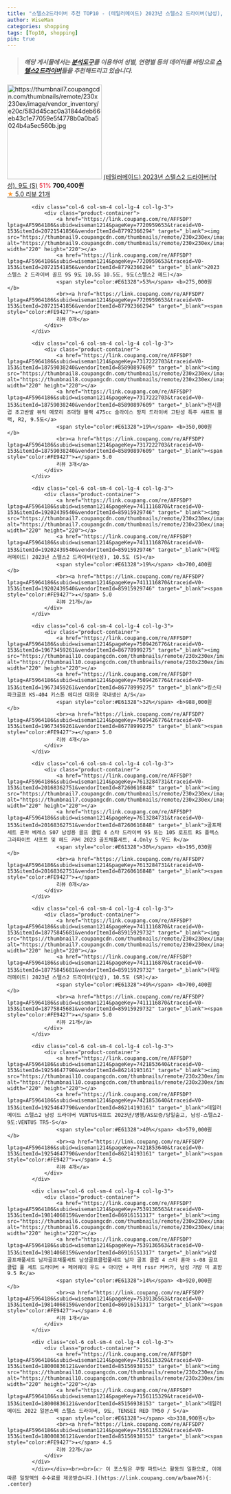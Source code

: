 ```yaml
---
title: "스텔스2드라이버 추천 TOP10 - (테일러메이드) 2023년 스텔스2 드라이버(남성), 9도 (S)"
author: WiseMan
categories: shopping
tags: [Top10, shopping]
pin: true
---
```


> ##### 해당 게시물에서는 [**분석도구**](https://itemscout.io/)를 이용하여 **성별**, **연령별** 등의 데이터를 바탕으로 [**스텔스2드라이버**](https://link.coupang.com/a/baae76)들을 추천해드리고 있습니다.
<div class="container"><div class="row">
            <div class="col-6 col-sm-4 col-lg-4 col-lg-3">
                <div class="product-container">
                    <a href="https://link.coupang.com/re/AFFSDP?lptag=AF5964186&subid=wiseman1214&pageKey=7411116870&traceid=V0-153&itemId=19202439542&vendorItemId=85915929779" target="_blank"><img src="https://thumbnail7.coupangcdn.com/thumbnails/remote/230x230ex/image/vendor_inventory/e20c/583d45cac0a31844deb66eb43c1e77059e5f4778b0a0ba5024b4a5ec560b.jpg" alt="https://thumbnail7.coupangcdn.com/thumbnails/remote/230x230ex/image/vendor_inventory/e20c/583d45cac0a31844deb66eb43c1e77059e5f4778b0a0ba5024b4a5ec560b.jpg" width="220" height="220"></a>
                    <a href="https://link.coupang.com/re/AFFSDP?lptag=AF5964186&subid=wiseman1214&pageKey=7411116870&traceid=V0-153&itemId=19202439542&vendorItemId=85915929779" target="_blank">(테일러메이드) 2023년 스텔스2 드라이버(남성), 9도 (S)</a>
                    <span style="color:#E61328">51%</span> <b>700,400원</b>
                    <br><a href="https://link.coupang.com/re/AFFSDP?lptag=AF5964186&subid=wiseman1214&pageKey=7411116870&traceid=V0-153&itemId=19202439542&vendorItemId=85915929779" target="_blank"><span style="color:#FE9427">★</span> 5.0
                    리뷰 21개</a>
                </div>
            </div>
            
            <div class="col-6 col-sm-4 col-lg-4 col-lg-3">
                <div class="product-container">
                    <a href="https://link.coupang.com/re/AFFSDP?lptag=AF5964186&subid=wiseman1214&pageKey=7720959653&traceid=V0-153&itemId=20721541856&vendorItemId=87792366294" target="_blank"><img src="https://thumbnail9.coupangcdn.com/thumbnails/remote/230x230ex/image/vendor_inventory/80f6/f9057db420fa7ce32b9bc5a4c9ae1d0115d985a003d77a574109f76c2be0.jpg" alt="https://thumbnail9.coupangcdn.com/thumbnails/remote/230x230ex/image/vendor_inventory/80f6/f9057db420fa7ce32b9bc5a4c9ae1d0115d985a003d77a574109f76c2be0.jpg" width="220" height="220"></a>
                    <a href="https://link.coupang.com/re/AFFSDP?lptag=AF5964186&subid=wiseman1214&pageKey=7720959653&traceid=V0-153&itemId=20721541856&vendorItemId=87792366294" target="_blank">2023 스텔스 2 드라이버 골프 9S 9도 10.5S 10.5도, 9도(스텔스2 헤드)</a>
                    <span style="color:#E61328">53%</span> <b>275,000원</b>
                    <br><a href="https://link.coupang.com/re/AFFSDP?lptag=AF5964186&subid=wiseman1214&pageKey=7720959653&traceid=V0-153&itemId=20721541856&vendorItemId=87792366294" target="_blank"><span style="color:#FE9427">★</span> 
                    리뷰 0개</a>
                </div>
            </div>
            
            <div class="col-6 col-sm-4 col-lg-4 col-lg-3">
                <div class="product-container">
                    <a href="https://link.coupang.com/re/AFFSDP?lptag=AF5964186&subid=wiseman1214&pageKey=7317222703&traceid=V0-153&itemId=18759038240&vendorItemId=85890897609" target="_blank"><img src="https://thumbnail8.coupangcdn.com/thumbnails/remote/230x230ex/image/vendor_inventory/3c5d/15e5bbe4a34e83f7fd165f609505d5fe97184c8cb1169c6a873484ae75c5.jpg" alt="https://thumbnail8.coupangcdn.com/thumbnails/remote/230x230ex/image/vendor_inventory/3c5d/15e5bbe4a34e83f7fd165f609505d5fe97184c8cb1169c6a873484ae75c5.jpg" width="220" height="220"></a>
                    <a href="https://link.coupang.com/re/AFFSDP?lptag=AF5964186&subid=wiseman1214&pageKey=7317222703&traceid=V0-153&itemId=18759038240&vendorItemId=85890897609" target="_blank">전시클럽 초고반발 뷰익 메모리 초대형 블랙 475cc 슬라이스 방지 드라이버 고탄성 특주 샤프트 블랙, R2, 9.5도</a>
                    <span style="color:#E61328">19%</span> <b>350,000원</b>
                    <br><a href="https://link.coupang.com/re/AFFSDP?lptag=AF5964186&subid=wiseman1214&pageKey=7317222703&traceid=V0-153&itemId=18759038240&vendorItemId=85890897609" target="_blank"><span style="color:#FE9427">★</span> 5.0
                    리뷰 3개</a>
                </div>
            </div>
            
            <div class="col-6 col-sm-4 col-lg-4 col-lg-3">
                <div class="product-container">
                    <a href="https://link.coupang.com/re/AFFSDP?lptag=AF5964186&subid=wiseman1214&pageKey=7411116870&traceid=V0-153&itemId=19202439540&vendorItemId=85915929746" target="_blank"><img src="https://thumbnail7.coupangcdn.com/thumbnails/remote/230x230ex/image/vendor_inventory/e20c/583d45cac0a31844deb66eb43c1e77059e5f4778b0a0ba5024b4a5ec560b.jpg" alt="https://thumbnail7.coupangcdn.com/thumbnails/remote/230x230ex/image/vendor_inventory/e20c/583d45cac0a31844deb66eb43c1e77059e5f4778b0a0ba5024b4a5ec560b.jpg" width="220" height="220"></a>
                    <a href="https://link.coupang.com/re/AFFSDP?lptag=AF5964186&subid=wiseman1214&pageKey=7411116870&traceid=V0-153&itemId=19202439540&vendorItemId=85915929746" target="_blank">(테일러메이드) 2023년 스텔스2 드라이버(남성), 10.5도 (S)</a>
                    <span style="color:#E61328">19%</span> <b>700,400원</b>
                    <br><a href="https://link.coupang.com/re/AFFSDP?lptag=AF5964186&subid=wiseman1214&pageKey=7411116870&traceid=V0-153&itemId=19202439540&vendorItemId=85915929746" target="_blank"><span style="color:#FE9427">★</span> 5.0
                    리뷰 21개</a>
                </div>
            </div>
            
            <div class="col-6 col-sm-4 col-lg-4 col-lg-3">
                <div class="product-container">
                    <a href="https://link.coupang.com/re/AFFSDP?lptag=AF5964186&subid=wiseman1214&pageKey=7509426776&traceid=V0-153&itemId=19673459261&vendorItemId=86778999275" target="_blank"><img src="https://thumbnail10.coupangcdn.com/thumbnails/remote/230x230ex/image/vendor_inventory/f0b1/159b169bdbf6e6d0be64b67f0798681009e31ccf9c79ce42949eddf800ad.jpg" alt="https://thumbnail10.coupangcdn.com/thumbnails/remote/230x230ex/image/vendor_inventory/f0b1/159b169bdbf6e6d0be64b67f0798681009e31ccf9c79ce42949eddf800ad.jpg" width="220" height="220"></a>
                    <a href="https://link.coupang.com/re/AFFSDP?lptag=AF5964186&subid=wiseman1214&pageKey=7509426776&traceid=V0-153&itemId=19673459261&vendorItemId=86778999275" target="_blank">킹스타 파크골프 KS-404 키스톤 에디션 대회용 국내생산 A/S</a>
                    <span style="color:#E61328">32%</span> <b>988,000원</b>
                    <br><a href="https://link.coupang.com/re/AFFSDP?lptag=AF5964186&subid=wiseman1214&pageKey=7509426776&traceid=V0-153&itemId=19673459261&vendorItemId=86778999275" target="_blank"><span style="color:#FE9427">★</span> 5.0
                    리뷰 4개</a>
                </div>
            </div>
            
            <div class="col-6 col-sm-4 col-lg-4 col-lg-3">
                <div class="product-container">
                    <a href="https://link.coupang.com/re/AFFSDP?lptag=AF5964186&subid=wiseman1214&pageKey=7613284731&traceid=V0-153&itemId=20168362751&vendorItemId=87260616848" target="_blank"><img src="https://thumbnail7.coupangcdn.com/thumbnails/remote/230x230ex/image/vendor_inventory/f1b7/1b13ad1282b5c4564d77c5919a62657336499038ae14b2649aa22f61ae0c.jpg" alt="https://thumbnail7.coupangcdn.com/thumbnails/remote/230x230ex/image/vendor_inventory/f1b7/1b13ad1282b5c4564d77c5919a62657336499038ae14b2649aa22f61ae0c.jpg" width="220" height="220"></a>
                    <a href="https://link.coupang.com/re/AFFSDP?lptag=AF5964186&subid=wiseman1214&pageKey=7613284731&traceid=V0-153&itemId=20168362751&vendorItemId=87260616848" target="_blank">골프채세트 혼마 베레스 S07 남성용 골프 클럽 4 스타 드라이버 95 또는 105 로프트 RS 플렉스 그라파이트 샤프트 및 헤드 커버 2023 골프채풀세트, 4.Only 5 우드 R</a>
                    <span style="color:#E61328">30%</span> <b>195,030원</b>
                    <br><a href="https://link.coupang.com/re/AFFSDP?lptag=AF5964186&subid=wiseman1214&pageKey=7613284731&traceid=V0-153&itemId=20168362751&vendorItemId=87260616848" target="_blank"><span style="color:#FE9427">★</span> 
                    리뷰 0개</a>
                </div>
            </div>
            
            <div class="col-6 col-sm-4 col-lg-4 col-lg-3">
                <div class="product-container">
                    <a href="https://link.coupang.com/re/AFFSDP?lptag=AF5964186&subid=wiseman1214&pageKey=7411116870&traceid=V0-153&itemId=18775845681&vendorItemId=85915929732" target="_blank"><img src="https://thumbnail7.coupangcdn.com/thumbnails/remote/230x230ex/image/vendor_inventory/e20c/583d45cac0a31844deb66eb43c1e77059e5f4778b0a0ba5024b4a5ec560b.jpg" alt="https://thumbnail7.coupangcdn.com/thumbnails/remote/230x230ex/image/vendor_inventory/e20c/583d45cac0a31844deb66eb43c1e77059e5f4778b0a0ba5024b4a5ec560b.jpg" width="220" height="220"></a>
                    <a href="https://link.coupang.com/re/AFFSDP?lptag=AF5964186&subid=wiseman1214&pageKey=7411116870&traceid=V0-153&itemId=18775845681&vendorItemId=85915929732" target="_blank">(테일러메이드) 2023년 스텔스2 드라이버(남성), 10.5도 (SR)</a>
                    <span style="color:#E61328">49%</span> <b>700,400원</b>
                    <br><a href="https://link.coupang.com/re/AFFSDP?lptag=AF5964186&subid=wiseman1214&pageKey=7411116870&traceid=V0-153&itemId=18775845681&vendorItemId=85915929732" target="_blank"><span style="color:#FE9427">★</span> 5.0
                    리뷰 21개</a>
                </div>
            </div>
            
            <div class="col-6 col-sm-4 col-lg-4 col-lg-3">
                <div class="product-container">
                    <a href="https://link.coupang.com/re/AFFSDP?lptag=AF5964186&subid=wiseman1214&pageKey=7421853640&traceid=V0-153&itemId=19254647790&vendorItemId=86214193161" target="_blank"><img src="https://thumbnail10.coupangcdn.com/thumbnails/remote/230x230ex/image/vendor_inventory/6e12/f381ff95d3088b6a2d6f577bbe9260a08850d66c3d8e3f0e17d74ee79d44.jpg" alt="https://thumbnail10.coupangcdn.com/thumbnails/remote/230x230ex/image/vendor_inventory/6e12/f381ff95d3088b6a2d6f577bbe9260a08850d66c3d8e3f0e17d74ee79d44.jpg" width="220" height="220"></a>
                    <a href="https://link.coupang.com/re/AFFSDP?lptag=AF5964186&subid=wiseman1214&pageKey=7421853640&traceid=V0-153&itemId=19254647790&vendorItemId=86214193161" target="_blank">테일러메이드 스텔스2 남성 드라이버 VENTUS샤프트 2023년/병행/AS보증/당일출고, 남성-스텔스2-9도:VENTUS TR5-S</a>
                    <span style="color:#E61328">40%</span> <b>579,000원</b>
                    <br><a href="https://link.coupang.com/re/AFFSDP?lptag=AF5964186&subid=wiseman1214&pageKey=7421853640&traceid=V0-153&itemId=19254647790&vendorItemId=86214193161" target="_blank"><span style="color:#FE9427">★</span> 4.5
                    리뷰 4개</a>
                </div>
            </div>
            
            <div class="col-6 col-sm-4 col-lg-4 col-lg-3">
                <div class="product-container">
                    <a href="https://link.coupang.com/re/AFFSDP?lptag=AF5964186&subid=wiseman1214&pageKey=7539136563&traceid=V0-153&itemId=19814068159&vendorItemId=86916151317" target="_blank"><img src="https://thumbnail6.coupangcdn.com/thumbnails/remote/230x230ex/image/vendor_inventory/8575/4a4004f55eec135ebd1d5ca804d4ebdd7a0e67f0e60a46fff9ad7c50d403.jpg" alt="https://thumbnail6.coupangcdn.com/thumbnails/remote/230x230ex/image/vendor_inventory/8575/4a4004f55eec135ebd1d5ca804d4ebdd7a0e67f0e60a46fff9ad7c50d403.jpg" width="220" height="220"></a>
                    <a href="https://link.coupang.com/re/AFFSDP?lptag=AF5964186&subid=wiseman1214&pageKey=7539136563&traceid=V0-153&itemId=19814068159&vendorItemId=86916151317" target="_blank">남성 골프채풀세트 남자골프채풀세트 남성골프클럽풀세트 남자 골프 클럽 4 스타 혼마 s-08 골프 클럽 풀 세트 드라이버 + 페어웨이 우드 + 아이언 + 퍼터 rssr 커버가, 남성 가방 미 포함 9.5 R</a>
                    <span style="color:#E61328">14%</span> <b>920,000원</b>
                    <br><a href="https://link.coupang.com/re/AFFSDP?lptag=AF5964186&subid=wiseman1214&pageKey=7539136563&traceid=V0-153&itemId=19814068159&vendorItemId=86916151317" target="_blank"><span style="color:#FE9427">★</span> 4.0
                    리뷰 1개</a>
                </div>
            </div>
            
            <div class="col-6 col-sm-4 col-lg-4 col-lg-3">
                <div class="product-container">
                    <a href="https://link.coupang.com/re/AFFSDP?lptag=AF5964186&subid=wiseman1214&pageKey=7156115329&traceid=V0-153&itemId=18000836121&vendorItemId=85156938153" target="_blank"><img src="https://thumbnail10.coupangcdn.com/thumbnails/remote/230x230ex/image/vendor_inventory/ce1a/63d53ac9658e78c9d44f053d46b6afc7eaba833fb72fc58d23dc8023981a.jpg" alt="https://thumbnail10.coupangcdn.com/thumbnails/remote/230x230ex/image/vendor_inventory/ce1a/63d53ac9658e78c9d44f053d46b6afc7eaba833fb72fc58d23dc8023981a.jpg" width="220" height="220"></a>
                    <a href="https://link.coupang.com/re/AFFSDP?lptag=AF5964186&subid=wiseman1214&pageKey=7156115329&traceid=V0-153&itemId=18000836121&vendorItemId=85156938153" target="_blank">테일러메이드 2022 일본스펙 스텔스 드라이버, 9도, TENSEI RED TM50 / S</a>
                    <span style="color:#E61328"></span> <b>338,900원</b>
                    <br><a href="https://link.coupang.com/re/AFFSDP?lptag=AF5964186&subid=wiseman1214&pageKey=7156115329&traceid=V0-153&itemId=18000836121&vendorItemId=85156938153" target="_blank"><span style="color:#FE9427">★</span> 4.5
                    리뷰 22개</a>
                </div>
            </div>
            </div></div><br><br>[👉 이 포스팅은 쿠팡 파트너스 활동의 일환으로, 이에 따른 일정액의 수수료를 제공받습니다.](https://link.coupang.com/a/baae76){: .center}
